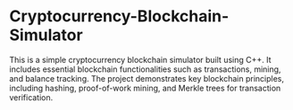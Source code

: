 # Cryptocurrency-Blockchain-Simulator
This is a simple cryptocurrency blockchain simulator built using C++. It includes essential blockchain functionalities such as transactions, mining, and balance tracking. The project demonstrates key blockchain principles, including hashing, proof-of-work mining, and Merkle trees for transaction verification.
